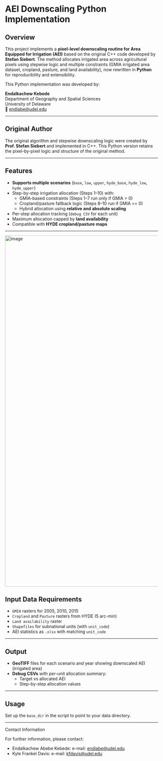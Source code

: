 # AEI Downscaling Python Implementation

## Overview

This project implements a **pixel-level downscaling routine for Area Equipped for Irrigation (AEI)** based on the original C++ code developed by **Stefan Siebert**. The method allocates irrigated area across agricultural pixels using stepwise logic and multiple constraints (GMIA irrigated area dataset, cropland, pasture, and land availability), now rewritten in **Python** for reproducibility and extensibility.

This Python implementation was developed by:

**Endalkachew Kebede**  
Department of Geography and Spatial Sciences  
University of Delaware  
📧 endiabe@udel.edu

---

## Original Author

The original algorithm and stepwise downscaling logic were created by **Prof. Stefan Siebert** and implemented in C++. 
This Python version retains the pixel-by-pixel logic and structure of the original method.

---

## Features

- **Supports multiple scenarios** (`base`, `low`, `upper`, `hyde_base`, `hyde_low`, `hyde_upper`)
- Step-by-step irrigation allocation (Steps 1–10) with:
  - GMIA-based constraints (Steps 1–7 run only if GMIA > 0)
  - Cropland/pasture fallback logic (Steps 8–10 run if GMIA == 0)
  - Hybrid allocation using **relative and absolute scaling**
- Per-step allocation tracking (`debug CSV` for each unit)
- Maximum allocation capped by **land availability**
- Compatible with **HYDE cropland/pasture maps**

---
<img width="1755" height="1155" alt="image" src="https://github.com/user-attachments/assets/273dd97b-80e7-4c03-9a66-a94cab28e1aa" />

## Input Data Requirements

- `GMIA` rasters for 2005, 2010, 2015
- `Cropland` and `Pasture` rasters from HYDE (5 arc-min)
- `Land availability` raster
- `Shapefiles` for subnational units (with `unit_code`)
- AEI statistics as `.xlsx` with matching `unit_code`

---

## Output

- **GeoTIFF** files for each scenario and year showing downscaled AEI (irrigated area)
- **Debug CSVs** with per-unit allocation summary:
  - Target vs allocated AEI
  - Step-by-step allocation values

---

## Usage

Set up the `base_dir` in the script to point to your data directory.

************************************************************
Contact Information

For further information, please contact:

- Endalkachew Abebe Kebede: e-mail: endiabe@udel.edu
- Kyle Frankel Davis: e-mail: kfdavis@udel.edu
